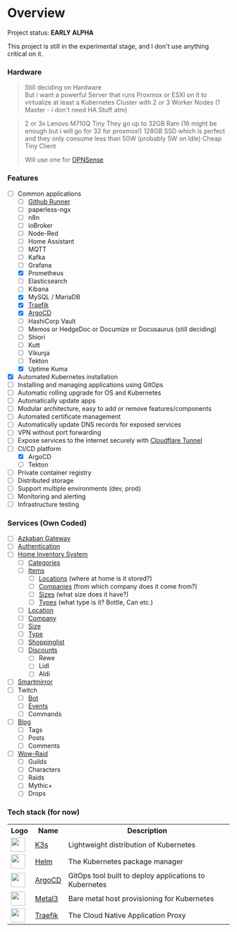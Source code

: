 # Overview

Project status: **EARLY ALPHA**

This project is still in the experimental stage, and I don't use anything critical on it.

### Hardware

> Still deciding on Hardware  
> But i want a powerful Server that runs Proxmox or ESXI on it to virtualize at least a Kubernetes Cluster with 2 or 3 Worker Nodes (1 Master - i don't need HA Stuff atm)

> 2 or 3x Lenovo M710Q Tiny
> They go up to 32GB Ram (16 might be enough but i will go for 32 for proxmox!)
> 128GB SSD which is perfect and they only consume less than 50W (probably 5W on Idle)
> Cheap Tiny Client
> 
> Will use one for [OPNSense](https://opnsense.org)
 

### Features

- [ ] Common applications
    - [ ] [Github Runner](https://docs.github.com/en/actions/hosting-your-own-runners)
    - [ ] paperless-ngx
    - [ ] n8n
    - [ ] ioBroker
    - [ ] Node-Red
    - [ ] Home Assistant
    - [ ] MQTT
    - [ ] Kafka
    - [ ] Grafana
    - [x] Prometheus
    - [ ] Elasticsearch
    - [ ] Kibana
    - [x] MySQL / MariaDB
    - [x] [Traefik](https://traefik.thoraxia.de)
    - [x] [ArgoCD](https://argocd.thoraxia.de)
    - [ ] HashiCorp Vault
    - [ ] Memos or HedgeDoc or Documize or Docusaurus (still deciding)
    - [ ] Shiori
    - [ ] Kutt
    - [ ] Vikunja
    - [ ] Tekton
    - [x] Uptime Kuma
- [x] Automated Kubernetes installation
- [ ] Installing and managing applications using GitOps
- [ ] Automatic rolling upgrade for OS and Kubernetes
- [ ] Automatically update apps
- [ ] Modular architecture, easy to add or remove features/components
- [ ] Automated certificate management
- [ ] Automatically update DNS records for exposed services
- [ ] VPN without port forwarding
- [ ] Expose services to the internet securely with [Cloudflare Tunnel](https://www.cloudflare.com/products/tunnel/)
- [ ] CI/CD platform
    - [x] ArgoCD
    - [ ] Tekton
- [ ] Private container registry
- [ ] Distributed storage
- [ ] Support multiple environments (dev, prod)
- [ ] Monitoring and alerting
- [ ] Infrastructure testing

### Services (Own Coded)

- [ ] [Azkaban Gateway](https://api.thoraxia.de)
- [ ] [Authentication](https://auth.thoraxia.de)
- [ ] [Home Inventory System](https://inventory.thoraxia.de)
    - [ ] [Categories](https://inventory.thoraxia.de/category)
    - [ ] [Items](https://inventory.thoraxia.de/item)
        - [ ] [Locations](https://inventory.thoraxia.de/item/location/{locationId}) (where at home is it stored?)
        - [ ] [Companies](https://inventory.thoraxia.de/item/company/{companyId}) (from which company does it come from?)
        - [ ] [Sizes](https://inventory.thoraxia.de/item/size/{sizeId}) (what size does it have?)
        - [ ] [Types](https://inventory.thoraxia.de/item/type/{typeId}) (what type is it? Bottle, Can etc.)
    - [ ] [Location](https://inventory.thoraxia.de/location)
    - [ ] [Company](https://inventory.thoraxia.de/company)
    - [ ] [Size](https://inventory.thoraxia.de/size)
    - [ ] [Type](https://inventory.thoraxia.de/type)
    - [ ] [Shoppinglist](https://shoppinglist.thoraxia.de)
    - [ ] [Discounts](https://discounts.thoraxia.de)
        - [ ] Rewe
        - [ ] Lidl
        - [ ] Aldi
- [ ] [Smartmirror](https://mirror.thoraxia.de)
- [ ] Twitch
    - [ ] [Bot](https://twitchbot.thoraxia.de)
    - [ ] [Events](https://twitchevents.thoraxia.de)
    - [ ] Commands
- [ ] [Blog](https://blog.thoraxia.de)
    - [ ] Tags
    - [ ] Posts
    - [ ] Comments
- [ ] [Wow-Raid](https://raid.thoraxia.de)
    - [ ] Guilds
    - [ ] Characters
    - [ ] Raids
    - [ ] Mythic+
    - [ ] Drops

### Tech stack (for now)

<table>
    <tr>
        <th>Logo</th>
        <th>Name</th>
        <th>Description</th>
    </tr>
<tr>
        <td><img width="32" src="https://cncf-branding.netlify.app/img/projects/k3s/icon/color/k3s-icon-color.svg"></td>
        <td><a href="https://k3s.io">K3s</a></td>
        <td>Lightweight distribution of Kubernetes</td>
    </tr>
    <tr>
        <td><img width="32" src="https://cncf-branding.netlify.app/img/projects/helm/icon/color/helm-icon-color.svg"></td>
        <td><a href="https://helm.sh">Helm</a></td>
        <td>The Kubernetes package manager</td>
    </tr>
    <tr>
        <td><img width="32" src="https://cncf-branding.netlify.app/img/projects/argo/icon/color/argo-icon-color.svg"></td>
        <td><a href="https://argoproj.github.io/cd">ArgoCD</a></td>
        <td>GitOps tool built to deploy applications to Kubernetes</td>
    </tr>
    <tr>
        <td><img width="32" src="https://cncf-branding.netlify.app/img/projects/metal3/icon/color/metal3-icon-color.svg"></td>
        <td><a href="https://metal3.io">Metal3</a></td>
        <td>Bare metal host provisioning for Kubernetes</td>
    </tr>
    <tr>
        <td><img width="32" src="https://upload.wikimedia.org/wikipedia/commons/thumb/1/1b/Traefik.logo.png/1200px-Traefik.logo.png"></td>
        <td><a href="https://traefik.io/traefik/">Traefik</a></td>
        <td>The Cloud Native Application Proxy</td>
    </tr>

</table>